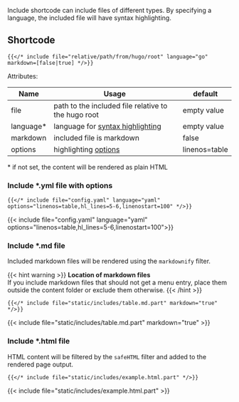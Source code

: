 Include shortcode can include files of different types. By specifying a language, the included file will have syntax highlighting.

## Shortcode

```tpl
{{</* include file="relative/path/from/hugo/root" language="go" markdown=[false|true] */>}}
```

Attributes:

| Name | Usage | default |
|---|---|---|
|  file | path to the included file relative to the hugo root | empty value |
| language* | language for [syntax highlighting](https://gohugo.io/content-management/syntax-highlighting/#list-of-chroma-highlighting-languages)  | empty value |
| markdown | included file is markdown | false |
| options | highlighting [options](https://gohugo.io/content-management/syntax-highlighting/#highlight-shortcode) | linenos=table |

\* if not set, the content will be rendered as plain HTML

### Include *.yml file with options

```tpl
{{</* include file="config.yaml" language="yaml" options="linenos=table,hl_lines=5-6,linenostart=100" */>}}
```

<!-- spellchecker-disable -->
{{< include file="config.yaml" language="yaml" options="linenos=table,hl_lines=5-6,linenostart=100">}}
<!-- spellchecker-enable -->

### Include *.md file

Included markdown files will be rendered using the `markdownify` filter.

{{< hint warning >}}
**Location of markdown files**\
If you include markdown files that should not get a menu entry, place them outside the content folder or exclude them otherwise.
{{< /hint >}}

```tpl
{{</* include file="static/includes/table.md.part" markdown="true" */>}}
```

<!-- spellchecker-disable -->
{{< include file="static/includes/table.md.part" markdown="true" >}}
<!-- spellchecker-enable -->

### Include *.html file

HTML content will be filtered by the `safeHTML` filter and added to the rendered page output.

```tpl
{{</* include file="static/includes/example.html.part" */>}}
```

{{< include file="static/includes/example.html.part" >}}
